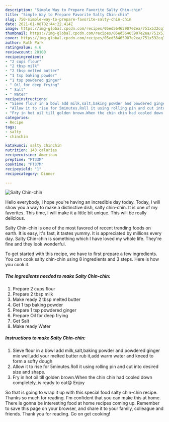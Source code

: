 ```yaml
---
description: "Simple Way to Prepare Favorite Salty Chin-chin"
title: "Simple Way to Prepare Favorite Salty Chin-chin"
slug: 750-simple-way-to-prepare-favorite-salty-chin-chin
date: 2021-01-08T02:44:22.414Z
image: https://img-global.cpcdn.com/recipes/05ed56465907e2ea/751x532cq70/salty-chin-chin-recipe-main-photo.jpg
thumbnail: https://img-global.cpcdn.com/recipes/05ed56465907e2ea/751x532cq70/salty-chin-chin-recipe-main-photo.jpg
cover: https://img-global.cpcdn.com/recipes/05ed56465907e2ea/751x532cq70/salty-chin-chin-recipe-main-photo.jpg
author: Ruth Park
ratingvalue: 4.6
reviewcount: 20100
recipeingredient:
- "2 cups flour"
- "2 tbsp milk"
- "2 tbsp melted butter"
- "1 tsp baking powder"
- "1 tsp powdered ginger"
- " Oil for deep frying"
- " Salt"
- " Water"
recipeinstructions:
- "Sieve flour in a bowl add milk,salt,baking powder and powdered ginger mix well,add your melted butter rub it,add warm water and kneed to form a softy dough"
- "Allow it to rise for 5minutes.Roll it using rolling pin and cut into desired size and shape."
- "Fry in hot oil till golden brown.When the chin chin had cooled down completely, is ready to eat😋 Enjoy"
categories:
- Recipe
tags:
- salty
- chinchin

katakunci: salty chinchin 
nutrition: 143 calories
recipecuisine: American
preptime: "PT33M"
cooktime: "PT37M"
recipeyield: "1"
recipecategory: Dinner

---
```



![Salty Chin-chin](https://img-global.cpcdn.com/recipes/05ed56465907e2ea/751x532cq70/salty-chin-chin-recipe-main-photo.jpg)

Hello everybody, I hope you're having an incredible day today. Today, I will show you a way to make a distinctive dish, salty chin-chin. It is one of my favorites. This time, I will make it a little bit unique. This will be really delicious.

Salty Chin-chin is one of the most favored of recent trending foods on earth. It is easy, it's fast, it tastes yummy. It is appreciated by millions every day. Salty Chin-chin is something which I have loved my whole life. They're fine and they look wonderful.




To get started with this recipe, we have to first prepare a few ingredients. You can cook salty chin-chin using 8 ingredients and 3 steps. Here is how you cook it.

<!--inarticleads1-->

##### The ingredients needed to make Salty Chin-chin:

1. Prepare 2 cups flour
1. Prepare 2 tbsp milk
1. Make ready 2 tbsp melted butter
1. Get 1 tsp baking powder
1. Prepare 1 tsp powdered ginger
1. Prepare  Oil for deep frying
1. Get  Salt
1. Make ready  Water




<!--inarticleads2-->

##### Instructions to make Salty Chin-chin:

1. Sieve flour in a bowl add milk,salt,baking powder and powdered ginger mix well,add your melted butter rub it,add warm water and kneed to form a softy dough
1. Allow it to rise for 5minutes.Roll it using rolling pin and cut into desired size and shape.
1. Fry in hot oil till golden brown.When the chin chin had cooled down completely, is ready to eat😋 Enjoy




So that is going to wrap it up with this special food salty chin-chin recipe. Thanks so much for reading. I'm confident that you can make this at home. There is gonna be interesting food at home recipes coming up. Remember to save this page on your browser, and share it to your family, colleague and friends. Thank you for reading. Go on get cooking!
